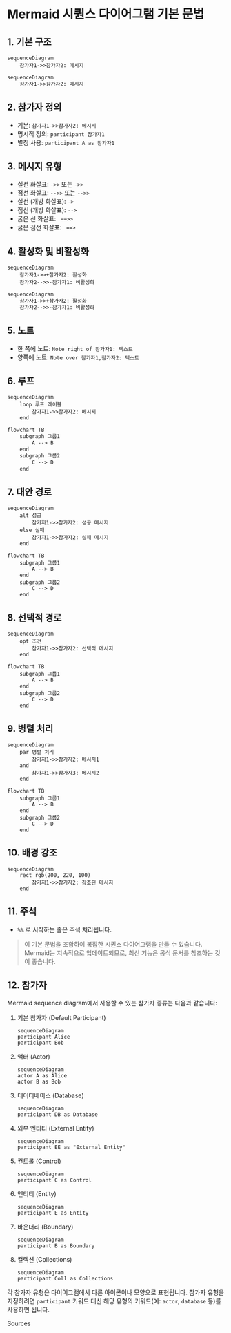 # Mermaid 시퀀스 다이어그램 기본 문법

## 1. 기본 구조

```mermaid
sequenceDiagram
    참가자1->>참가자2: 메시지
```
```markdown
sequenceDiagram
    참가자1->>참가자2: 메시지
```
## 2. 참가자 정의
- 기본: `참가자1->>참가자2: 메시지`
- 명시적 정의: `participant 참가자1`
- 별칭 사용: `participant A as 참가자1`
## 3. 메시지 유형
- 실선 화살표: `->>` 또는 `->>`
- 점선 화살표: `-->>` 또는 `-->>`
- 실선 (개방 화살표): `->`
- 점선 (개방 화살표): `-->`
- 굵은 선 화살표: ` ==>>`
- 굵은 점선 화살표: ` ==>`
## 4. 활성화 및 비활성화
```mermaid
sequenceDiagram
    참가자1->>+참가자2: 활성화
    참가자2-->>-참가자1: 비활성화
```
```markdown
sequenceDiagram
    참가자1->>+참가자2: 활성화
    참가자2-->>-참가자1: 비활성화
```
## 5. 노트
- 한 쪽에 노트: `Note right of 참가자1: 텍스트`
- 양쪽에 노트: `Note over 참가자1,참가자2: 텍스트`
## 6. 루프
```mermaid
sequenceDiagram
    loop 루프 레이블
        참가자1->>참가자2: 메시지
    end
```
```markdown
flowchart TB
    subgraph 그룹1
        A --> B
    end
    subgraph 그룹2
        C --> D
    end
```
## 7. 대안 경로
```mermaid
sequenceDiagram
    alt 성공
        참가자1->>참가자2: 성공 메시지
    else 실패
        참가자1->>참가자2: 실패 메시지
    end
```
```
flowchart TB
    subgraph 그룹1
        A --> B
    end
    subgraph 그룹2
        C --> D
    end
```
## 8. 선택적 경로
```mermaid
sequenceDiagram
    opt 조건
        참가자1->>참가자2: 선택적 메시지
    end
```
```
flowchart TB
    subgraph 그룹1
        A --> B
    end
    subgraph 그룹2
        C --> D
    end
```
## 9. 병렬 처리
```mermaid
sequenceDiagram
    par 병렬 처리
        참가자1->>참가자2: 메시지1
    and
        참가자1->>참가자3: 메시지2
    end
```
```
flowchart TB
    subgraph 그룹1
        A --> B
    end
    subgraph 그룹2
        C --> D
    end
```
## 10. 배경 강조
```mermaid
sequenceDiagram
    rect rgb(200, 220, 100)
        참가자1->>참가자2: 강조된 메시지
    end
```
## 11. 주석

- `%%` 로 시작하는 줄은 주석 처리됩니다.

> 이 기본 문법을 조합하여 복잡한 시퀀스 다이어그램을 만들 수 있습니다. Mermaid는 지속적으로 업데이트되므로, 최신 기능은 공식 문서를 참조하는 것이 좋습니다.

## 12. 참가자
Mermaid sequence diagram에서 사용할 수 있는 참가자 종류는 다음과 같습니다:

1. 기본 참가자 (Default Participant)
   ```mermaid
   sequenceDiagram
   participant Alice
   participant Bob
   ```

2. 액터 (Actor)
   ```mermaid
   sequenceDiagram
   actor A as Alice
   actor B as Bob
   ```

3. 데이터베이스 (Database)
   ```mermaid
   sequenceDiagram
   participant DB as Database
   ```

4. 외부 엔티티 (External Entity)
   ```mermaid
   sequenceDiagram
   participant EE as "External Entity"
   ```

5. 컨트롤 (Control)
   ```mermaid
   sequenceDiagram
   participant C as Control
   ```

6. 엔티티 (Entity)
   ```mermaid
   sequenceDiagram
   participant E as Entity
   ```

7. 바운더리 (Boundary)
   ```mermaid
   sequenceDiagram
   participant B as Boundary
   ```

8. 컬렉션 (Collections)
   ```mermaid
   sequenceDiagram
   participant Coll as Collections
   ```

각 참가자 유형은 다이어그램에서 다른 아이콘이나 모양으로 표현됩니다. 참가자 유형을 지정하려면 `participant` 키워드 대신 해당 유형의 키워드(예: `actor`, `database` 등)를 사용하면 됩니다.

Sources
